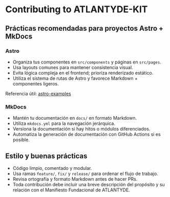 # Contributing to ATLANTYDE-KIT

## Prácticas recomendadas para proyectos Astro + MkDocs

### Astro
- Organiza tus componentes en `src/components` y páginas en `src/pages`.
- Usa layouts comunes para mantener consistencia visual.
- Evita lógica compleja en el frontend; prioriza renderizado estático.
- Utiliza el sistema de rutas de Astro y favorece Markdown + componentes ligeros.

Referencia útil: [astro-examples](https://github.com/MicroWebStacks/astro-examples)

### MkDocs
- Mantén tu documentación en `docs/` en formato Markdown.
- Utiliza `mkdocs.yml` para la navegación jerárquica.
- Versiona la documentación si hay hitos o módulos diferenciados.
- Automatiza la generación de documentación con GitHub Actions si es posible.

## Estilo y buenas prácticas
- Código limpio, comentado y modular.
- Usa ramas `feature/`, `fix/` y `release/` para ordenar el flujo de trabajo.
- Revisa ortografía y formato Markdown antes de hacer PRs.
- Toda contribución debe incluir una breve descripción del propósito y su relación con el Manifiesto Fundacional de ATLANTYDE.
